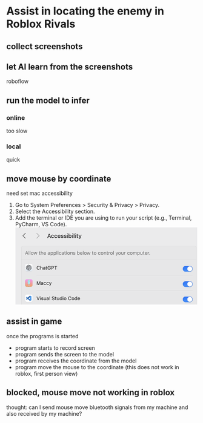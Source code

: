 # Assist in locating the enemy in Roblox Rivals

## collect screenshots

## let AI learn from the screenshots
roboflow

## run the model to infer
### online
too slow

### local
quick

## move mouse by coordinate
need set mac accessibility 
1.	Go to System Preferences > Security & Privacy > Privacy.
2.	Select the Accessibility section.
3.	Add the terminal or IDE you are using to run your script (e.g., Terminal, PyCharm, VS Code).
![](README_images/20241229162550.png)

## assist in game 
once the programs is started
- program starts to record screen
- program sends the screen to the model 
- program receives the coordinate from the model
- program move the mouse to the coordinate (this does not work in roblox, first person view)

## blocked, mouse move not working in roblox
thought: can I send mouse move bluetooth signals from my machine and also received by my machine?

##